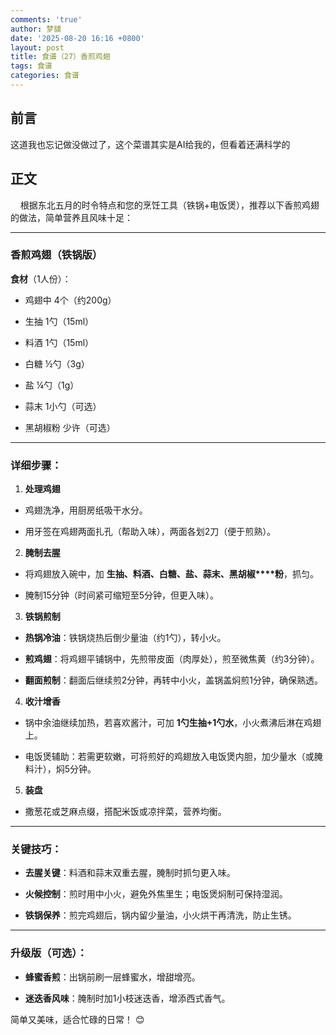 ```yaml
---
comments: 'true'
author: 梦貘
date: '2025-08-20 16:16 +0800'
layout: post
title: 食谱（27）香煎鸡翅
tags: 食谱
categories: 食谱
---
```

## 前言

这道我也忘记做没做过了，这个菜谱其实是AI给我的，但看着还满科学的

## 正文

    根据东北五月的时令特点和您的烹饪工具（铁锅+电饭煲），推荐以下香煎鸡翅的做法，简单营养且风味十足：

---

### **香煎鸡翅（铁锅版）**

**食材**（1人份）：

- 鸡翅中 4个（约200g）
  
- 生抽 1勺（15ml）
  
- 料酒 1勺（15ml）
  
- 白糖 ½勺（3g）
  
- 盐 ¼勺（1g）
  
- 蒜末 1小勺（可选）
  
- 黑胡椒粉 少许（可选）
  

---

### **详细步骤**：

1. **处理鸡翅**

- 鸡翅洗净，用厨房纸吸干水分。
  
- 用牙签在鸡翅两面扎孔（帮助入味），两面各划2刀（便于煎熟）。
  

2. **腌制去腥**

- 将鸡翅放入碗中，加 **生抽、料酒、白糖、盐、蒜末、黑胡椒****粉**，抓匀。
  
- 腌制15分钟（时间紧可缩短至5分钟，但更入味）。
  

3. **铁锅煎制**

- **热锅冷油**：铁锅烧热后倒少量油（约1勺），转小火。
  
- **煎鸡翅**：将鸡翅平铺锅中，先煎带皮面（肉厚处），煎至微焦黄（约3分钟）。
  
- **翻面煎制**：翻面后继续煎2分钟，再转中小火，盖锅盖焖煎1分钟，确保熟透。
  

4. **收汁增香**

- 锅中余油继续加热，若喜欢酱汁，可加 **1勺生抽+1勺水**，小火煮沸后淋在鸡翅上。
  
- 电饭煲辅助：若需更软嫩，可将煎好的鸡翅放入电饭煲内胆，加少量水（或腌料汁），焖5分钟。
  

5. **装盘**

- 撒葱花或芝麻点缀，搭配米饭或凉拌菜，营养均衡。

---

### **关键技巧**：

- **去腥关键**：料酒和蒜末双重去腥，腌制时抓匀更入味。
  
- **火候控制**：煎时用中小火，避免外焦里生；电饭煲焖制可保持湿润。
  
- **铁锅保养**：煎完鸡翅后，锅内留少量油，小火烘干再清洗，防止生锈。
  

---

### **升级版（可选）**：

- **蜂蜜香煎**：出锅前刷一层蜂蜜水，增甜增亮。
  
- **迷迭香风味**：腌制时加1小枝迷迭香，增添西式香气。
  

简单又美味，适合忙碌的日常！ 😊
